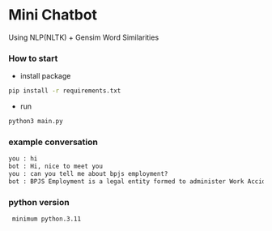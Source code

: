 # Mini Chatbot
Using NLP(NLTK) + Gensim Word Similarities

### How to start
- install package
```bash
pip install -r requirements.txt
```

- run
```bash
python3 main.py 
```
### example conversation
```txt
you : hi
bot : Hi, nice to meet you
you : can you tell me about bpjs employment?
bot : BPJS Employment is a legal entity formed to administer Work Accident Insurance, Old Age Security, Pension Security, Death Insurance and Job Loss Insurance programs which aim to provide complete protection to all workers in Indonesia.
```

### python version
```txt
 minimum python.3.11
```